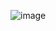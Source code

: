 ![image](https://user-images.githubusercontent.com/50457605/205963689-903af51c-50f9-4a8f-981e-cbdab02d5c50.png)
